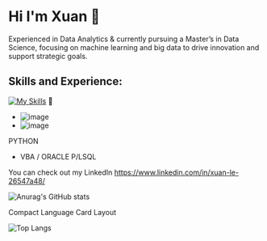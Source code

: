 # Hi I'm Xuan 👋
Experienced in Data Analytics & currently pursuing a Master’s in Data Science, focusing on machine learning and big data to drive innovation and support strategic goals. 

## Skills and Experience: 
[![My Skills](https://skillicons.dev/icons?i=python,r,mysql,postgres,sqlserver,oracle,plsql,vscode,powershell,numpy,pandas,sklearn,scipy,tensorflow,pbi)](https://skillicons.dev)
👯

* ![image](https://github.com/user-attachments/assets/8b972794-b6a6-4622-adc5-a71bc59d0b70)
* ![image](https://github.com/user-attachments/assets/b185bf09-968a-4403-9545-f32eb8cfd6ef)

PYTHON
* VBA / ORACLE P/LSQL 

You can check out my LinkedIn https://www.linkedin.com/in/xuan-le-26547a48/

![Anurag's GitHub stats](https://github-readme-stats.vercel.app/api?username=LeXuanNT&show_icons=true&theme=radical)

Compact Language Card Layout

![Top Langs](https://github-readme-stats.vercel.app/api/top-langs/?username=LeXuanNT&layout=compact)



